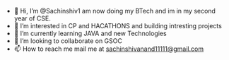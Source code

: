 - 👋 Hi, I’m @Sachinshiv1 am now doing my BTech and im in my second year of CSE.
- 👀 I’m interested in CP and HACATHONS and building intresting projects
- 🌱 I’m currently learning JAVA and new Technologies
- 💞️ I’m looking to collaborate on GSOC
- 📫 How to reach me mail me at sachinshivanand11111@gmail.com

<!---
Sachinshiv1/Sachinshiv1 is a ✨ special ✨ repository because its `README.md` (this file) appears on your GitHub profile.
You can click the Preview link to take a look at your changes.
--->
